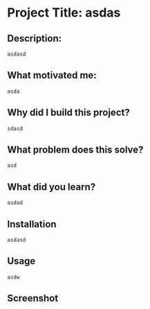 
# Project Title: asdas
## Description:
    asdasd
## What motivated me:
    asda
## Why did I build this project?
    sdasd
## What problem does this solve?
    asd
## What did you learn?
    asdad
## Installation
    asdasd
## Usage
    asdw
## Screenshot
<!-- ![portfolio demo](https://github.com/IIMacGyverII/Planner/raw/main/screen.png<!-- ![portfolio demo](